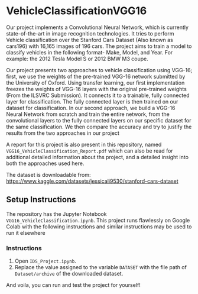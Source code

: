 # VehicleClassificationVGG16
Our project implements a Convolutional Neural Network, which is currently state-of-the-art in image recognition technologies. It tries to perform Vehicle classification over the Stanford Cars Dataset (Also known as cars196) with 16,165 images of 196 cars. The project aims to train a model to classify vehicles in the following format- Make, Model, and Year. For example: the 2012 Tesla Model S or 2012 BMW M3
coupe.

Our project presents two approaches to vehicle classification using VGG-16; first, we use the weights of the pre-trained VGG-16 network submitted by the University of Oxford. Using transfer learning, our first implementation freezes the weights of VGG-16 layers with the original pre-trained weights (From the ILSVRC Submission). It connects it to a trainable, fully connected layer for classification. The fully connected layer is then trained on our dataset for classification. In our second approach, we build a VGG-16 Neural Network from scratch and train the entire network, from the convolutional layers to the fully connected layers on our specific dataset for the same classification. We then compare the accuracy and try to justify the results from the two approaches in our project

A report for this project is also present in this repository, named `VGG16_VehicleClassification_Report.pdf` which can also be read for additional detailed information about ths project, and a detailed insight into both the approaches used here.

The dataset is downloadable from:
https://www.kaggle.com/datasets/jessicali9530/stanford-cars-dataset
## Setup Instructions
The repository has the Jupyter Notebook `VGG16_VehicleClassification.ipynb`. This project runs flawlessly on Google Colab with the following instructions and similar instructions may be used to run it elsewhere
### Instructions
  1. Open `IDS_Project.ipynb`.
  2. Replace the value assigned to the variable `DATASET` with the file path of `Dataset/archive` of the downloaded dataset.

And voila, you can run and test the project for yourself!
